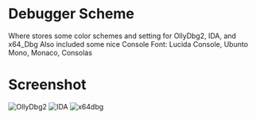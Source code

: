 Debugger Scheme
===============

Where stores some color schemes and setting for OllyDbg2, IDA, and 
x64_Dbg
Also included some nice Console Font: Lucida Console, Ubunto Mono, 
Monaco, Consolas

Screenshot
==========

![OllyDbg2](https://github.com/levisre/Debugger_Scheme/blob/master/screenshots/OllyDbg2.png)
![IDA](https://github.com/levisre/Debugger_Scheme/blob/master/screenshots/IDA.png)
![x64dbg](https://github.com/levisre/Debugger_Scheme/blob/master/screenshots/x64dbg.png)
